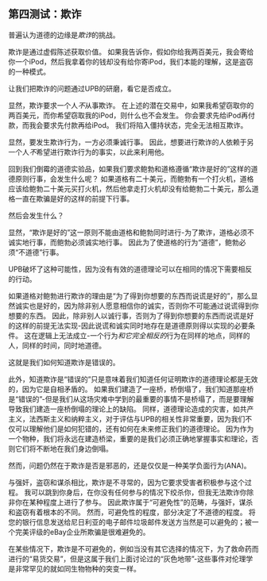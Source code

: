 ## 第四测试：欺诈

普遍认为道德的边缘是*欺诈*的挑战。

欺诈是通过虚假陈述获取价值。 如果我告诉你，假如你给我两百美元，我会寄给你一个iPod，然后我拿着你的钱却没有给你寄iPod，我们本能的理解，这是盗窃的一种模式。

让我们把欺诈的问题通过UPB的研磨，看它是否成立。

显然，欺诈要求一个人*不*从事欺诈。 在上述的潜在交易中，如果我希望窃取你的两百美元，而你希望窃取我的iPod，则什么也不会发生。 你会要求先给iPod再付款，而我会要求先付款再给iPod。 我们将陷入僵持状态，完全无法相互欺诈。

显然，要发生欺诈行为，一方必须秉诚行事。 因此，想要进行欺诈的人依赖于另一个人*不*希望进行欺诈行为的事实，以此来利用他。

回到我们倒霉的道德实验品，如果我们要求鲍勃和道格遵循“欺诈是好的”这样的道德原则行事，会发生什么呢？ 如果道格有二十美元，而鲍勃有一个打火机，道格应该给鲍勃二十美元买打火机，然后他拿走打火机却没有给鲍勃二十美元，那么道格一直在欺骗是好的这样的前提下行事。

然后会发生什么？

显然，“欺诈是好的”这一原则不能由道格和鲍勃同时进行-为了欺诈，道格必须不诚实地行事，而鲍勃必须诚实地行事。 因此为了使道格的行为“道德”，鲍勃必须“不道德”行事。

UPB破坏了这种可能性，因为没有有效的道德理论可以在相同的情况下需要相反的行动。

如果道格对鲍勃进行欺诈的理由是“为了得到你想要的东西而说谎是好的”，那么显然诚实也是好的，因为除非别人愿意相信你的诚实，否则你不可能通过说谎得到你想要的东西。 因此，除非别人以诚行事，否则为了得到你想要的东西而说谎是好的这样的前提无法实现-因此说谎和诚实同时地存在是道德原则得以实现的必要条件。 这在逻辑上无法成立-一个行为*和它完全相反的*行为在同样的地点，同样的人，同样的时间，同时地道德。

这就是我们如何知道欺诈是错误的。

此外，知道欺诈是“错误的”只是意味着我们知道任何证明欺诈的道德理论都是无效的，因为它是自相矛盾的。 如果我们建造了一座桥，桥倒塌了，我们知道那座桥是“错误的”-但是我们从这场灾难中学到的最重要的事情不是桥塌了，而是要理解导致我们建造一座桥倒塌的理论上的缺陷。 同样，道德理论造成的灾害，如共产主义，法西斯主义和纳粹主义，对于评估与UPB的相关性非常重要，因为我们不仅可以理解他们是如何犯错的，还有如何在未来修正我们的道德理论。 因为作为一个物种，我们将永远在建造桥梁，重要的是我们必须正确地掌握事实和理论，否则它们将不断地在我们身边倒塌。

然而，问题仍然在于欺诈是否是邪恶的，还是仅仅是一种美学负面行为(ANA)。

与强奸，盗窃和谋杀相比，欺诈是不寻常的，因为它要求受害者积极参与这个过程。 我可以跳到你身后，在你没有任何参与的情况下绞杀你，但我无法欺诈你除非你在某种程度上进行了参与。 因此欺诈属于“可避免性”的范畴，与强奸，谋杀和盗窃有着根本的不同。 然而，可避免性的程度，部分决定了不道德的程度。 将您的银行信息发送给尼日利亚的电子邮件垃圾邮件发送方当然是可以避免的；被一个完美评级的eBay企业所欺骗是很难避免的。

在某些情况下，欺诈是不可避免的，例如当没有其它选择的情况下，为了救命药而进行的“易货交易”，但是这属于我们上面讨论过的“灰色地带”-这些事件对伦理学是非常罕见的就如同生物物种的突变一样。